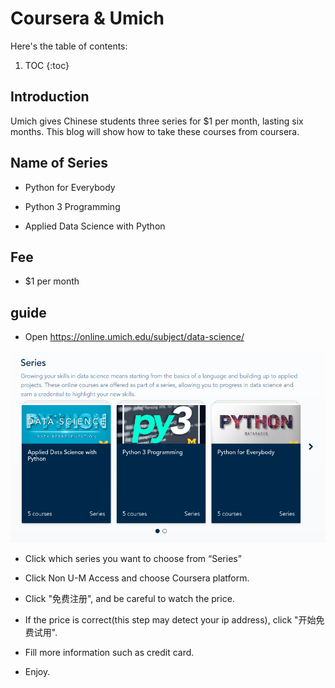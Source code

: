 # Coursera & Umich

Here's the table of contents:

1. TOC
{:toc}

## Introduction

Umich gives Chinese students three series for $1 per month, lasting six months. This blog will show how to take these courses from coursera.

## Name of Series


+ Python for Everybody

+ Python 3 Programming  

+ Applied Data Science with Python

## Fee

+ $1 per month

## guide

+ Open <https://online.umich.edu/subject/data-science/>  

![Image of screen shot](/images/2020-02-23screenshot.png "Series")


+ Click which series you want to choose from “Series”

+ Click Non U-M Access and choose Coursera platform.

+ Click "免费注册", and be careful to watch the price.

+ If the price is correct(this step may detect your ip address), click "开始免费试用".

+ Fill more information such as credit card.

+ Enjoy.
